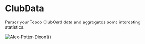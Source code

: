# ClubData
Parser your Tesco ClubCard data and aggregates some interesting statistics. 

![Alex-Potter-Dixon](https://circleci.com/github/Alex-Potter-Dixon/clubdata.svg?style=svg)](<LINK>)
